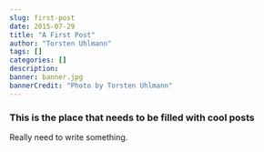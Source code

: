 ```yaml
---
slug: first-post
date: 2015-07-29
title: "A First Post"
author: "Torsten Uhlmann"
tags: []
categories: []
description:
banner: banner.jpg
bannerCredit: "Photo by Torsten Uhlmann"
---
```


### This is the place that needs to be filled with cool posts

Really need to write something.
